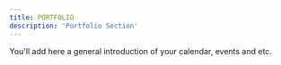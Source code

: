 ```yaml
---
title: PORTFOLIO
description: 'Portfolio Section'
---
```


You'll add here a general introduction of your calendar, events and etc.